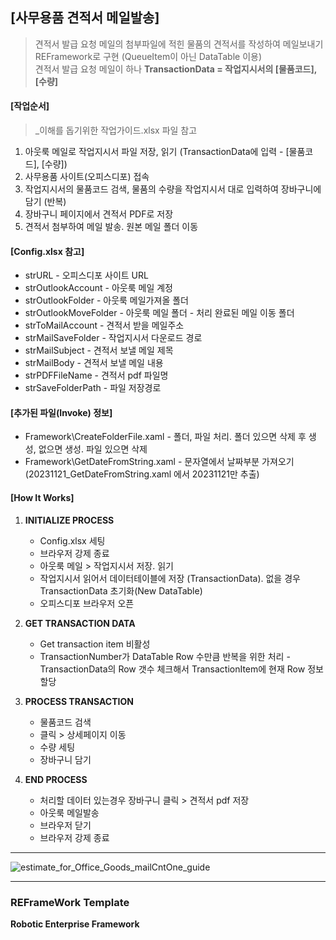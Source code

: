 ## [사무용품 견적서 메일발송]  ##
> 견적서 발급 요청 메일의 첨부파일에 적힌 물품의 견적서를 작성하여 메일보내기   
> REFramework로 구현 (QueueItem이 아닌 DataTable 이용)   
> 견적서 발급 요청 메일이 하나
> **TransactionData = 작업지시서의 [물품코드], [수량]**


#### [작업순서] ####
> _이해를 돕기위한 작업가이드.xlsx 파일 참고
1. 아웃룩 메일로 작업지시서 파일 저장, 읽기 (TransactionData에 입력 - [물품코드], [수량])
2. 사무용품 사이트(오피스디포) 접속
3. 작업지시서의 물품코드 검색, 물품의 수량을 작업지시서 대로 입력하여 장바구니에 담기 (반복)
4. 장바구니 페이지에서 견적서 PDF로 저장
5. 견적서 첨부하여 메일 발송. 원본 메일 폴더 이동


#### [Config.xlsx 참고] ####
* strURL - 오피스디포 사이트 URL
* strOutlookAccount - 아웃룩 메일 계정
* strOutlookFolder - 아웃룩 메일가져올 폴더 
* strOutlookMoveFolder - 아웃룩 메일 폴더 - 처리 완료된 메일 이동 폴더
* strToMailAccount - 견적서 받을 메일주소
* strMailSaveFolder - 작업지시서 다운로드 경로
* strMailSubject - 견적서 보낼 메일 제목
* strMailBody - 견적서 보낼 메일 내용
* strPDFFileName - 견적서 pdf 파일명
* strSaveFolderPath - 파일 저장경로

  
#### [추가된 파일(Invoke) 정보] ####
* Framework\CreateFolderFile.xaml - 폴더, 파일 처리. 폴더 있으면 삭제 후 생성, 없으면 생성. 파일 있으면 삭제
* Framework\GetDateFromString.xaml - 문자열에서 날짜부분 가져오기 (20231121_GetDateFromString.xaml 에서 20231121만 추출)


#### [How It Works] ####

1. **INITIALIZE PROCESS**
   + Config.xlsx 세팅
   + 브라우저 강제 종료
   + 아웃룩 메일 > 작업지시서 저장. 읽기
   + 작업지시서 읽어서 데이터테이블에 저장 (TransactionData). 없을 경우 TransactionData 초기화(New DataTable)
   + 오피스디포 브라우저 오픈

2. **GET TRANSACTION DATA**
   + Get transaction item 비활성
   + TransactionNumber가 DataTable Row 수만큼 반복을 위한 처리 -  TransactionData의 Row 갯수 체크해서 TransactionItem에 현재 Row 정보 할당

4. **PROCESS TRANSACTION**
   + 물품코드 검색
   + 클릭 > 상세페이지 이동
   + 수량 세팅
   + 장바구니 담기

4. **END PROCESS**
   + 처리할 데이터 있는경우 장바구니 클릭 > 견적서 pdf 저장
   + 아웃룩 메일발송
   + 브라우저 닫기
   + 브라우저 강제 종료

* * *
![estimate_for_Office_Goods_mailCntOne_guide](https://github.com/pnmGithub/estimate_for_Office_Goods_mailCntOne.RPA-uipath/assets/149296871/64f2feb5-8144-4c32-b35b-74e37698d210)

* * *

### REFrameWork Template ###
**Robotic Enterprise Framework**
